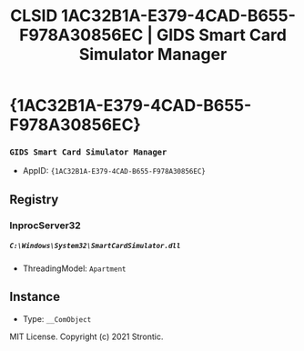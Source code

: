 ﻿---
title: "CLSID 1AC32B1A-E379-4CAD-B655-F978A30856EC | GIDS Smart Card Simulator Manager"
excerpt: What is COM-Object CLSID 1AC32B1A-E379-4CAD-B655-F978A30856EC?
---

# {1AC32B1A-E379-4CAD-B655-F978A30856EC}

### `GIDS Smart Card Simulator Manager`
* AppID: `{1AC32B1A-E379-4CAD-B655-F978A30856EC}`

## Registry


### InprocServer32

##### `C:\Windows\System32\SmartCardSimulator.dll`
* ThreadingModel: `Apartment`

## Instance

* Type: `__ComObject`

MIT License. Copyright (c) 2021 Strontic.


